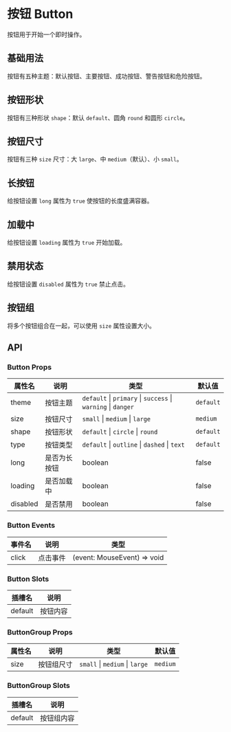 # 按钮 Button

按钮用于开始一个即时操作。

## 基础用法

按钮有五种主题：默认按钮、主要按钮、成功按钮、警告按钮和危险按钮。

<demo src="./demo/button/theme.vue"></demo>

## 按钮形状

按钮有三种形状 `shape`：默认 `default`、圆角 `round` 和圆形 `circle`。

<demo src="./demo/button/shape.vue"></demo>

## 按钮尺寸

按钮有三种 `size` 尺寸：大 `large`、中 `medium`（默认）、小 `small`。

<demo src="./demo/button/size.vue"></demo>

## 长按钮
给按钮设置 `long` 属性为 `true` 使按钮的长度盛满容器。

<demo src="./demo/button/long.vue"></demo>

## 加载中
给按钮设置 `loading` 属性为 `true` 开始加载。
<demo src="./demo/button/loading.vue"></demo>

## 禁用状态
给按钮设置 `disabled` 属性为 `true` 禁止点击。
<demo src="./demo/button/disable.vue"></demo>

## 按钮组

将多个按钮组合在一起，可以使用 `size` 属性设置大小。

<demo src="./demo/button/group.vue"></demo>

## API

### Button Props

| 属性名      | 说明     | 类型                                                           | 默认值       |
|----------|--------|--------------------------------------------------------------|-----------|
| theme    | 按钮主题   | `default` \| `primary` \| `success` \| `warning` \| `danger` | `default` |
| size     | 按钮尺寸   | `small` \| `medium` \| `large`                               | `medium`  |
| shape    | 按钮形状   | `default` \| `circle` \| `round`                             | `default` |
| type     | 按钮类型   | `default` \| `outline` \| `dashed` \| `text`                 | `default` |
| long     | 是否为长按钮 | boolean                                                      | false     |
| loading  | 是否加载中  | boolean                                                      | false     |
| disabled | 是否禁用   | boolean                                                      | false     |

### Button Events

| 事件名   | 说明   | 类型                          |
|-------|------|-----------------------------|
| click | 点击事件 | (event: MouseEvent) => void |

### Button Slots

| 插槽名     | 说明   |
|---------|------|
| default | 按钮内容 |

### ButtonGroup Props

| 属性名  | 说明    | 类型                             | 默认值      |
|------|-------|--------------------------------|----------|
| size | 按钮组尺寸 | `small` \| `medium` \| `large` | `medium` |

### ButtonGroup Slots

| 插槽名     | 说明    |
|---------|-------|
| default | 按钮组内容 |
